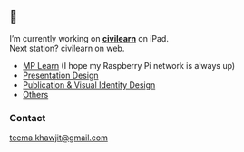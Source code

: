 ## 👋

I’m currently working on **[civilearn](https://youtu.be/ttMuAwnMENY?si=ZvE-fvRx0QeTk_Ij)** on iPad. <br/>
Next station? civilearn on web.

- [MP Learn](https://mplearn.tymcal.com) (I hope my Raspberry Pi network is always up)
- [Presentation Design](https://youtube.com/playlist?list=PLswrk0TnhDTM_ps2DWqFZp3hWwB3jlbFn&si=yYMyRDzyaXfJ1fwB)
- [Publication & Visual Identity Design](https://photos.app.goo.gl/5jdfL6xtozHj8A7F6)
- [Others](https://drive.google.com/drive/folders/1kZb_DGpMG4lKpuZ9_9_p6rQs_z4yfNOj?usp=share_link)

### Contact
teema.khawjit@gmail.com
<!--
**Tymcal/Tymcal** is a ✨ _special_ ✨ repository because its `README.md` (this file) appears on your GitHub profile.

Here are some ideas to get you started:

- 🔭 I’m currently working on ...
- 🌱 I’m currently learning ...
- 👯 I’m looking to collaborate on ...
- 🤔 I’m looking for help with ...
- 💬 Ask me about ...
- 📫 How to reach me: ...
- 😄 Pronouns: ...
- ⚡ Fun fact: ...
-->
